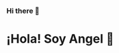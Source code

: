 ### Hi there 👋
<!-- Encabezado -->
# ¡Hola! Soy Angel 👋

<!-- Contenedor del texto animado -->
<div id="animated-text"></div>

<!-- Estilo para animar el texto -->
<style>
  #animated-text {
    font-size: 24px;
    font-weight: bold;
    overflow: hidden;
    white-space: nowrap;
    border-right: 3px solid #0074d9;
    animation: typing 2s steps(40, end),
               blink-caret 0.75s step-end infinite;
  }

  @keyframes typing {
    from {
      width: 0;
    }
    to {
      width: 100%;
    }
  }

  @keyframes blink-caret {
    from,
    to {
      border-color: transparent;
    }
    50% {
      border-color: #0074d9;
    }
  }
</style>

<!-- Script para escribir el texto de manera animada -->
<script>
  const text = "Hola, soy Angel. Bienvenido a mi perfil en GitHub.";
  let index = 0;

  function type() {
    if (index < text.length) {
      document.getElementById("animated-text").innerHTML += text.charAt(index);
      index++;
      setTimeout(type, 50); // Controla la velocidad de escritura
    }
  }

  // Iniciar la animación cuando se carga la página
  window.onload = function () {
    type();
  };
</script>

<!--
**originalAngelMv/originalAngelMv** is a ✨ _special_ ✨ repository because its `README.md` (this file) appears on your GitHub profile.

Here are some ideas to get you started:

- 🔭 I’m currently working on ...
- 🌱 I’m currently learning ...
- 👯 I’m looking to collaborate on ...
- 🤔 I’m looking for help with ...
- 💬 Ask me about ...
- 📫 How to reach me: ...
- 😄 Pronouns: ...
- ⚡ Fun fact: ...
-->
